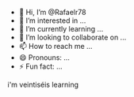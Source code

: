 - 👋 Hi, I’m @Rafaelr78
- 👀 I’m interested in ...
- 🌱 I’m currently learning ...
- 💞️ I’m looking to collaborate on ...
- 📫 How to reach me ...
- 😄 Pronouns: ...
- ⚡ Fun fact: ...

<!---
Rafaelr78/Rafaelr78 is a ✨ special ✨ repository because its `README.md` (this file) appears on your GitHub profile.
You can click the Preview link to take a look at your changes.
--->i'm veintiséis learning
